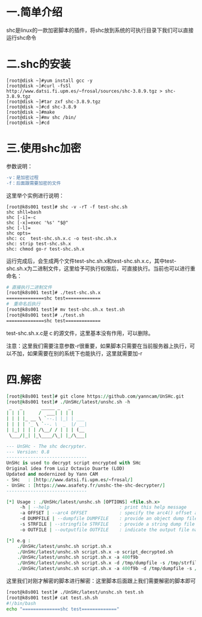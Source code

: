# 一.简单介绍

shc是linux的一款加密脚本的插件，将shc放到系统的可执行目录下我们可以直接运行shc命令

# 二.shc的安装



```less
[root@disk ~]#yum install gcc -y
[root@disk ~]#curl -fsSl http://www.datsi.fi.upm.es/~frosal/sources/shc-3.8.9.tgz > shc-3.8.9.tgz
[root@disk ~]#tar zxf shc-3.8.9.tgz
[root@disk ~]#cd shc-3.8.9
[root@disk ~]#make
[root@disk ~]#mv shc /bin/
[root@disk ~]#cd
```

# 三.使用shc加密

参数说明：



```diff
-v：是加密过程
-f：后面跟需要加密的文件
```

这里举个实例进行说明：



```mipsasm
[root@k8s001 test]# shc -v -rT -f test-shc.sh 
shc shll=bash
shc [-i]=-c
shc [-x]=exec '%s' "$@"
shc [-l]=
shc opts=
shc: cc  test-shc.sh.x.c -o test-shc.sh.x
shc: strip test-shc.sh.x
shc: chmod go-r test-shc.sh.x
```

运行完成后，会生成两个文件test-shc.sh.x和test-shc.sh.x.c，其中test-shc.sh.x为二进制文件，这里给予可执行权限后，可直接执行。当前也可以进行重命名：



```bash
# 直接执行二进制文件
[root@k8s001 test]# ./test-shc.sh.x 
==============shc test=============
#　重命名后执行
[root@k8s001 test]# mv test-shc.sh.x test.sh
[root@k8s001 test]# ./test.sh 
==============shc test=============
```

test-shc.sh.x.c是ｃ的源文件，这里基本没有作用，可以删除。

注意：这里我们需要注意参数-r很重要，如果脚本只需要在当前服务器上执行，可以不加，如果需要在别的系统下也能执行，这里就需要加-r

# 四.解密



```vhdl
[root@k8s001 test]# git clone https://github.com/yanncam/UnSHc.git
[root@k8s001 test]# ./UnSHc/latest/unshc.sh -h
 _   _       _____ _   _      
| | | |     /  ___| | | |     
| | | |_ __ \ `--.| |_| | ___ 
| | | | '_ \ `--. \  _  |/ __|
| |_| | | | /\__/ / | | | (__ 
 \___/|_| |_\____/\_| |_/\___|

--- UnSHc - The shc decrypter.
--- Version: 0.8
------------------------------
UnSHc is used to decrypt script encrypted with SHc
Original idea from Luiz Octavio Duarte (LOD)
Updated and modernized by Yann CAM
- SHc   : [http://www.datsi.fi.upm.es/~frosal/]
- UnSHc : [https://www.asafety.fr/unshc-the-shc-decrypter/]
------------------------------

[*] Usage : ./UnSHc/latest/unshc.sh [OPTIONS] <file.sh.x>
	 -h | --help                          : print this help message
	 -a OFFSET | --arc4 OFFSET            : specify the arc4() offset arbitrarily (without 0x prefix)
	 -d DUMPFILE | --dumpfile DUMPFILE    : provide an object dump file (objdump -D script.sh.x > DUMPFILE)
	 -s STRFILE | --stringfile STRFILE    : provide a string dump file (objdump -s script.sh.x > STRFILE)
	 -o OUTFILE | --outputfile OUTFILE    : indicate the output file name

[*] e.g : 
	./UnSHc/latest/unshc.sh script.sh.x
	./UnSHc/latest/unshc.sh script.sh.x -o script_decrypted.sh
	./UnSHc/latest/unshc.sh script.sh.x -a 400f9b
	./UnSHc/latest/unshc.sh script.sh.x -d /tmp/dumpfile -s /tmp/strfile
	./UnSHc/latest/unshc.sh script.sh.x -a 400f9b -d /tmp/dumpfile -s /tmp/strfile -o script_decrypted.sh
```

这里我们对刚才解密的脚本进行解密：这里脚本后面跟上我们需要解密的脚本即可



```bash
[root@k8s001 test]# ./UnSHc/latest/unshc.sh test.sh
[root@k8s001 test]# cat test.sh.sh 
#!/bin/bash 
echo "==============shc test============="
```